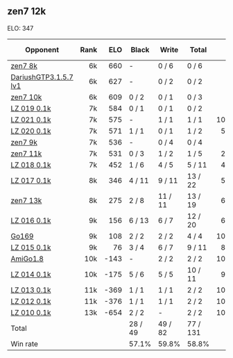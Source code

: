 ## zen7 12k ##

ELO: 347

Opponent | Rank | ELO | Black | Write | Total | Win rate
---------|-----:|----:|-------|-------|-------|-------:
[zen7 8k](zen7%208k.md) | 6k | 660 | - | 0 / 6 | 0 / 6 | 0.0%
[DariushGTP3.1.5.7 lv1](DariushGTP3.1.5.7%20lv1.md) | 6k | 627 | - | 0 / 2 | 0 / 2 | 0.0%
[zen7 10k](zen7%2010k.md) | 6k | 609 | 0 / 2 | 0 / 1 | 0 / 3 | 0.0%
[LZ 019 0.1k](LZ%20019%200.1k.md) | 7k | 584 | 0 / 1 | 0 / 1 | 0 / 2 | 0.0%
[LZ 021 0.1k](LZ%20021%200.1k.md) | 7k | 575 | - | 1 / 1 | 1 / 1 | 100.0%
[LZ 020 0.1k](LZ%20020%200.1k.md) | 7k | 571 | 1 / 1 | 0 / 1 | 1 / 2 | 50.0%
[zen7 9k](zen7%209k.md) | 7k | 536 | - | 0 / 4 | 0 / 4 | 0.0%
[zen7 11k](zen7%2011k.md) | 7k | 531 | 0 / 3 | 1 / 2 | 1 / 5 | 20.0%
[LZ 018 0.1k](LZ%20018%200.1k.md) | 7k | 452 | 1 / 6 | 4 / 5 | 5 / 11 | 45.5%
[LZ 017 0.1k](LZ%20017%200.1k.md) | 8k | 346 | 4 / 11 | 9 / 11 | 13 / 22 | 59.1%
[zen7 13k](zen7%2013k.md) | 8k | 275 | 2 / 8 | 11 / 11 | 13 / 19 | 68.4%
[LZ 016 0.1k](LZ%20016%200.1k.md) | 9k | 156 | 6 / 13 | 6 / 7 | 12 / 20 | 60.0%
[Go169](Go169.md) | 9k | 108 | 2 / 2 | 2 / 2 | 4 / 4 | 100.0%
[LZ 015 0.1k](LZ%20015%200.1k.md) | 9k | 76 | 3 / 4 | 6 / 7 | 9 / 11 | 81.8%
[AmiGo1.8](AmiGo1.8.md) | 10k | -143 | - | 2 / 2 | 2 / 2 | 100.0%
[LZ 014 0.1k](LZ%20014%200.1k.md) | 10k | -175 | 5 / 6 | 5 / 5 | 10 / 11 | 90.9%
[LZ 013 0.1k](LZ%20013%200.1k.md) | 11k | -369 | 1 / 1 | 1 / 1 | 2 / 2 | 100.0%
[LZ 012 0.1k](LZ%20012%200.1k.md) | 11k | -376 | 1 / 1 | 1 / 1 | 2 / 2 | 100.0%
[LZ 010 0.1k](LZ%20010%200.1k.md) | 13k | -654 | 2 / 2 | - | 2 / 2 | 100.0%
Total | | | 28 / 49 | 49 / 82 | 77 / 131 | 
Win rate| | | 57.1% | 59.8% | 58.8% | 
